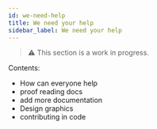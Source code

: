 ```yaml
---
id: we-need-help
title: We need your help
sidebar_label: We need your help
---
```

> ⚠️ This section is a work in progress.

Contents:

* How can everyone help
* proof reading docs
* add more documentation
* Design graphics
* contributing in code
